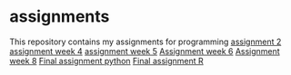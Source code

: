 # assignments
This repository contains my assignments for programming
[assignment 2](http://localhost:8888/notebooks/Assignment_week_2.ipynb)
[assignment week 4](https://github.com/maximdevree/assignments/blob/master/Assignment_week_4.ipynb)
[assignment week 5](https://github.com/maximdevree/assignments/blob/master/Assignment_week_5.ipynb)
[Assignment week 6](https://github.com/maximdevree/assignments/blob/master/assignment4.ipynb)
[Assignment week 8](https://github.com/maximdevree/assignments/blob/master/assignment5.ipynb)
[Final assignment python](https://github.com/maximdevree/assignments/blob/master/Final_Assignment_Python_1_students.ipynb)
[Final assignment R](https://github.com/maximdevree/assignments/blob/master/OECD_R_exam%20(1).ipynb)
